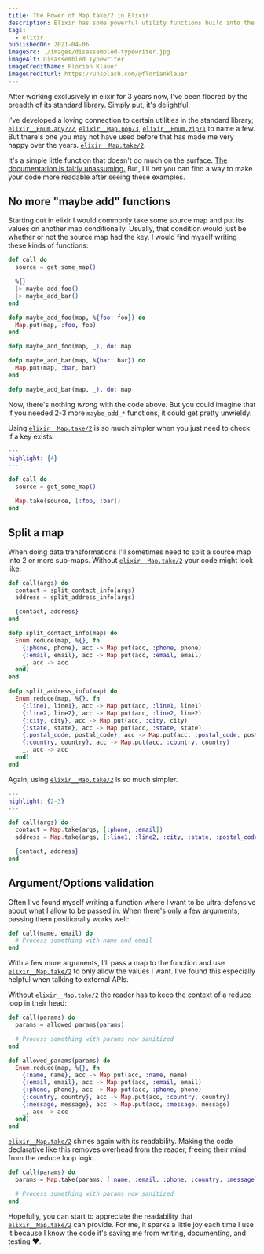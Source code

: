 ```yaml
---
title: The Power of Map.take/2 in Elixir
description: Elixir has some powerful utility functions build into the standard library. One of my favorites is Map.take/2. After working exclusively in elixir for 3 years now, I've been floored by the breadth of its standard library. Simply put, it's delightful.
tags:
  - elixir
publishedOn: 2021-04-06
imageSrc: ./images/disassembled-typewriter.jpg
imageAlt: Disassembled Typewriter
imageCreditName: Florian Klauer
imageCreditUrl: https://unsplash.com/@florianklauer
---
```


After working exclusively in elixir for 3 years now, I've been floored by the breadth of its standard library. Simply put, it's delightful.

I've developed a loving connection to certain utilities in the standard library; [`elixir__Enum.any?/2`](https://hexdocs.pm/elixir/Enum.html#any?/2), [`elixir__Map.pop/3`](https://hexdocs.pm/elixir/Map.html#pop/3), [`elixir__Enum.zip/1`](https://hexdocs.pm/elixir/Enum.html#zip/1) to name a few.
But there's one you may not have used before that has made me very happy over the years. [`elixir__Map.take/2`][map_take].

It's a simple little function that doesn't do much on the surface. [The documentation is fairly unassuming.][map_take]
But, I'll bet you can find a way to make your code more readable after seeing these examples.

## No more "maybe add" functions

Starting out in elixir I would commonly take some source map and put its values on another map conditionally. Usually, that condition would just be
whether or not the source map had the key. I would find myself writing these kinds of functions:

```elixir
def call do
  source = get_some_map()

  %{}
  |> maybe_add_foo()
  |> maybe_add_bar()
end

defp maybe_add_foo(map, %{foo: foo}) do
  Map.put(map, :foo, foo)
end

defp maybe_add_foo(map, _), do: map

defp maybe_add_bar(map, %{bar: bar}) do
  Map.put(map, :bar, bar)
end

defp maybe_add_bar(map, _), do: map
```

Now, there's nothing _wrong_ with the code above. But you could imagine that if you needed 2-3 more `maybe_add_*` functions, it
could get pretty unwieldy.

Using [`elixir__Map.take/2`][map_take] is so much simpler when you just need to check if a key exists.

```elixir
---
highlight: {4}
---

def call do
  source = get_some_map()

  Map.take(source, [:foo, :bar])
end
```

## Split a map

When doing data transformations I'll sometimes need to split a source map into 2 or more sub-maps. Without [`elixir__Map.take/2`][map_take] your code might look like:

```elixir
def call(args) do
  contact = split_contact_info(args)
  address = split_address_info(args)

  {contact, address}
end

defp split_contact_info(map) do
  Enum.reduce(map, %{}, fn
    {:phone, phone}, acc -> Map.put(acc, :phone, phone)
    {:email, email}, acc -> Map.put(acc, :email, email)
    _, acc -> acc
  end)
end

defp split_address_info(map) do
  Enum.reduce(map, %{}, fn
    {:line1, line1}, acc -> Map.put(acc, :line1, line1)
    {:line2, line2}, acc -> Map.put(acc, :line2, line2)
    {:city, city}, acc -> Map.put(acc, :city, city)
    {:state, state}, acc -> Map.put(acc, :state, state)
    {:postal_code, postal_code}, acc -> Map.put(acc, :postal_code, postal_code)
    {:country, country}, acc -> Map.put(acc, :country, country)
    _, acc -> acc
  end)
end
```

Again, using [`elixir__Map.take/2`][map_take] is so much simpler.

```elixir
---
highlight: {2-3}
---

def call(args) do
  contact = Map.take(args, [:phone, :email])
  address = Map.take(args, [:line1, :line2, :city, :state, :postal_code, :country])

  {contact, address}
end
```

## Argument/Options validation

Often I've found myself writing a function where I want to be ultra-defensive about what I allow to be passed in. When there's only a few
arguments, passing them positionally works well:

```elixir
def call(name, email) do
  # Process something with name and email
end
```

With a few more arguments, I'll pass a map to the function and use [`elixir__Map.take/2`][map_take] to only allow the values I want.
I've found this especially helpful when talking to external APIs.

Without [`elixir__Map.take/2`][map_take] the reader has to keep the context of a reduce loop in their head:

```elixir
def call(params) do
  params = allowed_params(params)

  # Process something with params now sanitized
end

def allowed_params(params) do
  Enum.reduce(map, %{}, fn
    {:name, name}, acc -> Map.put(acc, :name, name)
    {:email, email}, acc -> Map.put(acc, :email, email)
    {:phone, phone}, acc -> Map.put(acc, :phone, phone)
    {:country, country}, acc -> Map.put(acc, :country, country)
    {:message, message}, acc -> Map.put(acc, :message, message)
    _, acc -> acc
  end)
end
```

[`elixir__Map.take/2`][map_take] shines again with its readability. Making the code declarative like this removes overhead from the reader,
freeing their mind from the reduce loop logic.

```elixir
def call(params) do
  params = Map.take(params, [:name, :email, :phone, :country, :message])

  # Process something with params now sanitized
end
```

Hopefully, you can start to appreciate the readability that [`elixir__Map.take/2`][map_take] can provide. For me, it sparks a little joy
each time I use it because I know the code it's saving me from writing, documenting, and testing ❤️.

[map_take]: https://hexdocs.pm/elixir/Map.html#take/2
